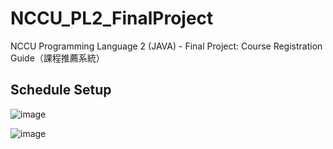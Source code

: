 # NCCU_PL2_FinalProject
NCCU Programming Language 2 (JAVA) - Final Project: Course Registration Guide（課程推薦系統）


## Schedule Setup

![image](https://drive.google.com/uc?export=view&id=1KyShRULGgiFt4kGtYsIAKdkb1Yya4bbV)




![image](https://drive.google.com/uc?export=view&id=1aL-Zfy5Jb0O8AAc0UxjBzyoXWUyazWk1)


